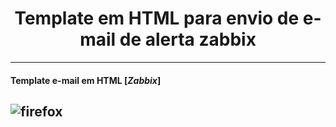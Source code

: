 
# <div align="center">Template em HTML para envio de e-mail de alerta zabbix</div>

---
#### Template e-mail em HTML [***Zabbix***]
![firefox](https://user-images.githubusercontent.com/47629745/63117796-e0c9a880-bf72-11e9-94d8-61d1d775470a.png)
---
